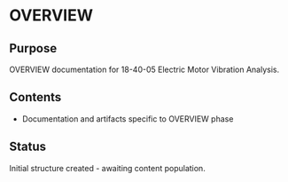 # OVERVIEW

## Purpose
OVERVIEW documentation for 18-40-05 Electric Motor Vibration Analysis.

## Contents
- Documentation and artifacts specific to OVERVIEW phase

## Status
Initial structure created - awaiting content population.
